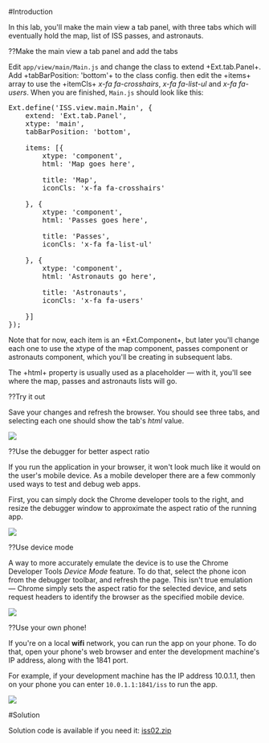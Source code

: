 #Introduction

In this lab, you'll make the main view a tab panel, with three tabs which will eventually hold the map, 
list of ISS passes, and astronauts.

??Make the main view a tab panel and add the tabs

Edit `app/view/main/Main.js` and change the class to extend +Ext.tab.Panel+. Add +tabBarPosition: 'bottom'+ to the class config.
then edit the +items+ array to use the +itemCls+ *x-fa fa-crosshairs*, *x-fa fa-list-ul* and *x-fa fa-users*. When you are finished,
`Main.js` should look like this:

<pre class="runnable readonly">
Ext.define('ISS.view.main.Main', {
    extend: 'Ext.tab.Panel',
    xtype: 'main',
    tabBarPosition: 'bottom',

    items: [{
        xtype: 'component',
        html: 'Map goes here',

        title: 'Map',
        iconCls: 'x-fa fa-crosshairs'

    }, {
        xtype: 'component',
        html: 'Passes goes here',

        title: 'Passes',
        iconCls: 'x-fa fa-list-ul'

    }, {
        xtype: 'component',
        html: 'Astronauts go here',

        title: 'Astronauts',
        iconCls: 'x-fa fa-users'

    }]
});
</pre>

Note that for now, each item is an +Ext.Component+, but later you'll change each one to use the xtype of the 
map component, passes component or astronauts component, which you'll be creating in subsequent labs.

The +html+ property is usually used as a placeholder &mdash; with it, you'll see where the map, passes and astronauts
lists will go.


??Try it out

Save your changes and refresh the browser. You should see three tabs, and selecting each one should show the tab's *html* value.

<img src="resources/images/iss/InitialTabPanel.png"/>

??Use the debugger for better aspect ratio

If you run the application in your browser, it won't look much like it would on the user's mobile device. As a mobile
developer there are a few commonly used ways to test and debug web apps.

First, you can simply dock the Chrome developer tools to the right, and resize the debugger window to approximate 
the aspect ratio of the running app. 

<img src="resources/images/iss/DockDebugger.jpg"/>

??Use device mode

A way to more accurately emulate the device is to use the Chrome Developer Tools *Device Mode* feature. 
To do that, select the phone icon from the debugger toolbar, and refresh the page. This isn't true emulation &mdash;
Chrome simply sets the aspect ratio for the selected device, and sets request headers to identify the browser as
the specified mobile device.

<img src="resources/images/iss/DeviceEmulation.jpg"/>

??Use your own phone!

If you're on a local **wifi** network, you can run the app on your phone. To do that, open your phone's web browser
and enter the development machine's IP address, along with the 1841 port. 

For example, if your development machine 
has the IP address 10.0.1.1, then on your phone you can enter `10.0.1.1:1841/iss` to run the app.

<img src="resources/images/iss/HandHoldingPhone.jpg"/>

#Solution

Solution code is available if you need it: <a href="resources/iss02.zip">iss02.zip</a>
